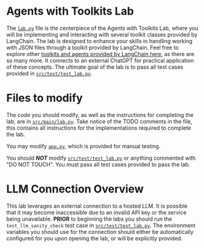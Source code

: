 # Agents with Toolkits Lab
The [`lab.py`](src/main/lab.py) file is the centerpiece of the Agents with Toolkits Lab, where you will be implementing 
and interacting with several toolkit classes provided by LangChain. The lab is designed to enhance your skills in handling 
working with JSON files through a toolkit provided by LangChain. Feel free to explore other [toolkits and agents
provided by LangChain here](https://python.langchain.com/docs/integrations/toolkits), as there are so many more. 
It connects to an external ChatGPT for practical application of these concepts. The ultimate goal of the lab is to 
pass all test cases provided in [`src/test/test_lab.py`](./src/test/test_lab.py).

# Files to modify
The code you should modify, as well as the instructions for completing the lab, are in [`src/main/lab.py`](src/main/lab.py). Take notice of
the TODO comments in the file, this contains all instructions for the implementations required to complete the lab.

You may modify [`app.py`](src/main/app.py), which is provided for manual testing.

You should ***NOT*** modify [`src/test/test_lab.py`](src/test/test_lab.py) or anything commented with "DO NOT TOUCH". You must pass all 
test cases provided to pass the lab.

# LLM Connection Overview
This lab leverages an external connection to a hosted LLM. It is possible that it may become inaccessible due to an 
invalid API key or the service being unavailable. **PRIOR** to beginning the labs you should run the `test_llm_sanity_check` 
test case in [`src/test/test_lab.py`](src/test/test_lab.py). The environment variables you should use for the connection should either be 
automatically configured for you upon opening the lab, or will be explicitly provided.